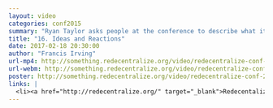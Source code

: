 ```yaml
---
layout: video
categories: conf2015
summary: "Ryan Taylor asks people at the conference to describe what it is and if they recommend it."
title: "16. Ideas and Reactions"
date: 2017-02-18 20:30:00
author: "Francis Irving"
url-mp4: http://something.redecentralize.org/video/redecentralize-conf-2015-ideas-and-reaction-from-participants.mp4
url-webm: http://something.redecentralize.org/video/redecentralize-conf-2015-ideas-and-reaction-from-participants.webm
poster: http://something.redecentralize.org/video/redecentralize-conf-2015-ideas-and-reaction-from-participants.jpg
links: |
  <li><a href="http://redecentralize.org/" target="_blank">Redecentalize webpage</a></li>
---
```

